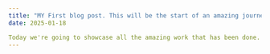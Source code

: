 ```yaml
---
title: "MY First blog post. This will be the start of an amazing journey."
date: 2025-01-18

Today we're going to showcase all the amazing work that has been done. I would like to keep learning how to code in VS Code as well as Github to build websites and mobile applications.
---
```

